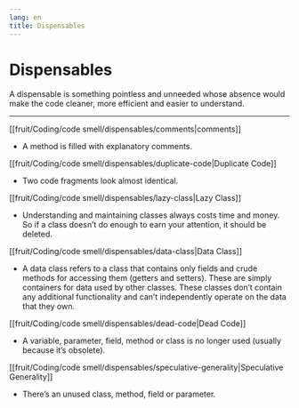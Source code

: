 ```yaml
---
lang: en
title: Dispensables
---
```

# Dispensables

A dispensable is something pointless and unneeded whose absence would
make the code cleaner, more efficient and easier to understand.

---
[[fruit/Coding/code smell/dispensables/comments|comments]]

- A method is filled with explanatory comments.

[[fruit/Coding/code smell/dispensables/duplicate-code|Duplicate Code]]

- Two code fragments look almost identical.

[[fruit/Coding/code smell/dispensables/lazy-class|Lazy Class]]

- Understanding and maintaining classes always costs time and money. So if a class doesn’t do enough to earn your attention, it should be deleted.

[[fruit/Coding/code smell/dispensables/data-class|Data Class]]

- A data class refers to a class that contains only fields and crude methods for accessing them (getters and setters). These are simply containers for data used by other classes. These classes don’t contain any additional functionality and can’t independently operate on the data that they own.

[[fruit/Coding/code smell/dispensables/dead-code|Dead Code]]
- A variable, parameter, field, method or class is no longer used (usually because it’s obsolete).

[[fruit/Coding/code smell/dispensables/speculative-generality|Speculative Generality]]
- There’s an unused class, method, field or parameter.